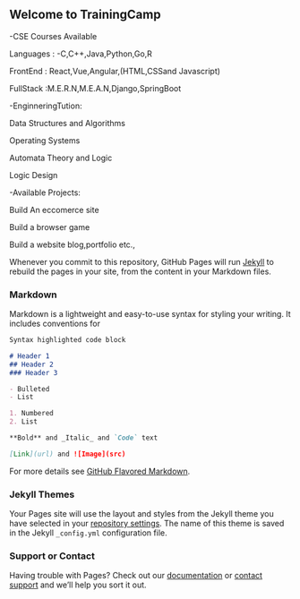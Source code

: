 ## Welcome to TrainingCamp

-CSE Courses Available 

Languages : -C,C++,Java,Python,Go,R

FrontEnd : React,Vue,Angular,(HTML,CSSand Javascript)

FullStack :M.E.R.N,M.E.A.N,Django,SpringBoot

-EnginneringTution: 

Data Structures and Algorithms

Operating Systems

Automata Theory and Logic

Logic Design

-Available Projects:

Build An eccomerce site

Build a browser game

Build a website blog,portfolio etc.,

            

Whenever you commit to this repository, GitHub Pages will run [Jekyll](https://jekyllrb.com/) to rebuild the pages in your site, from the content in your Markdown files.

### Markdown

Markdown is a lightweight and easy-to-use syntax for styling your writing. It includes conventions for

```markdown
Syntax highlighted code block

# Header 1
## Header 2
### Header 3

- Bulleted
- List

1. Numbered
2. List

**Bold** and _Italic_ and `Code` text

[Link](url) and ![Image](src)
```

For more details see [GitHub Flavored Markdown](https://guides.github.com/features/mastering-markdown/).

### Jekyll Themes

Your Pages site will use the layout and styles from the Jekyll theme you have selected in your [repository settings](https://github.com/trainingcampRepos/website/settings/pages). The name of this theme is saved in the Jekyll `_config.yml` configuration file.

### Support or Contact

Having trouble with Pages? Check out our [documentation](https://docs.github.com/categories/github-pages-basics/) or [contact support](https://support.github.com/contact) and we’ll help you sort it out.
